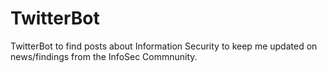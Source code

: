 # TwitterBot
 TwitterBot to find posts about Information Security to keep me updated on news/findings from the InfoSec Commnunity.
